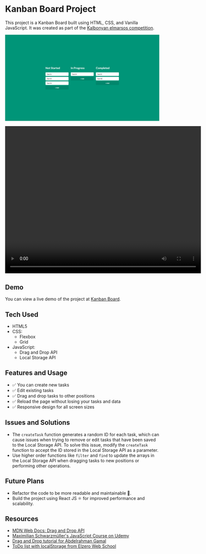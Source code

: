 # Kanban Board Project

This project is a Kanban Board built using HTML, CSS, and Vanilla JavaScript. It was created as part of the [Kalbonyan elmarsos competition](https://www.albonyanalmarsos.org/).

![Screenshot](./assets/Kalbonyan-Board.png)

<video width="640" height="480" controls>
  <source src="./assets/Kalbonyan-Board.mp4" type="video/mp4">
  Your browser does not support the video tag.
</video>

## Demo

You can view a live demo of the project at [Kanban Board](https://hazemhussein14.github.io/Kalbonian-phase-2-project/).

## Tech Used

- HTML5
- CSS:
  - Flexbox
  - Grid
- JavaScript:
  - Drag and Drop API
  - Local Storage API

## Features and Usage

- ✅ You can create new tasks
- ✅ Edit existing tasks
- ✅ Drag and drop tasks to other positions
- ✅ Reload the page without losing your tasks and data
- ✅ Responsive design for all screen sizes


## Issues and Solutions

- The `createTask` function generates a random ID for each task, which can cause issues when trying to remove or edit tasks that have been saved to the Local Storage API. To solve this issue, modify the `createTask` function to accept the ID stored in the Local Storage API as a parameter.
- Use higher order functions like `filter` and `find` to update the arrays in the Local Storage API when dragging tasks to new positions or performing other operations.

## Future Plans

- Refactor the code to be more readable and maintainable 🔁.
- Build the project using React JS ⚛ for improved performance and scalability.

## Resources

- [MDN Web Docs: Drag and Drop API](https://developer.mozilla.org/en-US/docs/Web/API/HTML_Drag_and_Drop_API)
- [Maximilian Schwarzmüller's JavaScript Course on Udemy](https://www.udemy.com/course/javascript-the-complete-guide-2020-beginner-advanced/)
- [Drag and Drop tutorial for Abdelrahman Gamal](https://www.youtube.com/watch?v=PfhAToxyd7s&t=3s)
- [ToDo list with localStorage from Elzero Web School](https://www.youtube.com/watch?v=ylsFXMHpFUQ&t=1443s)
